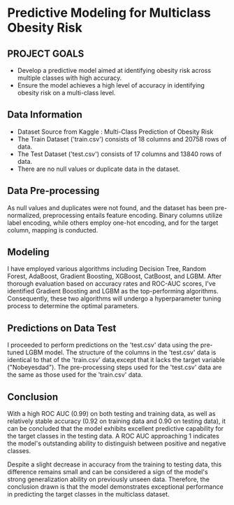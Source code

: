 # Predictive Modeling for Multiclass Obesity Risk
## PROJECT GOALS
- Develop a predictive model aimed at identifying obesity risk across multiple classes with high accuracy.
- Ensure the model achieves a high level of accuracy in identifying obesity risk on a multi-class level.

## Data Information
- Dataset Source from Kaggle : Multi-Class Prediction of Obesity Risk
- The Train Dataset ('train.csv') consists of 18 columns and 20758 rows of data.
- The Test Dataset ('test.csv') consists of 17 columns and 13840 rows of data.
- There are no null values or duplicate data in the dataset.

## Data Pre-processing
As null values and duplicates were not found, and the dataset has been pre-normalized, preprocessing entails feature encoding. 
Binary columns utilize label encoding, while others employ one-hot encoding, and for the target column, mapping is conducted.

## Modeling
I have employed various algorithms including Decision Tree, Random Forest, AdaBoost, Gradient Boosting, XGBoost, CatBoost, and LGBM. 
After thorough evaluation based on accuracy rates and ROC-AUC scores, I've identified Gradient Boosting and LGBM as the top-performing algorithms. 
Consequently, these two algorithms will undergo a hyperparameter tuning process to determine the optimal parameters.

## Predictions on Data Test
I proceeded to perform predictions on the 'test.csv' data using the pre-tuned LGBM model. The structure of the columns in the 'test.csv' data 
is identical to that of the 'train.csv' data,except that it lacks the target variable ("Nobeyesdad").
The pre-processing steps used for the 'test.csv' data are the same as those used for the 'train.csv' data.

## Conclusion
With a high ROC AUC (0.99) on both testing and training data, as well as relatively stable accuracy (0.92 on training data and 0.90 on testing data), 
it can be concluded that the model exhibits excellent predictive capability for the target classes in the testing data. A ROC AUC approaching 1 indicates the model's 
outstanding ability to distinguish between positive and negative classes. 

Despite a slight decrease in accuracy from the training to testing data, this difference remains small and can be considered a sign of the model's strong 
generalization ability on previously unseen data. Therefore, the conclusion drawn is that the model demonstrates exceptional performance in predicting 
the target classes in the multiclass dataset.













